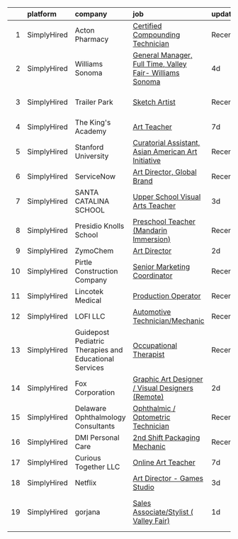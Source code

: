 

|    | platform    | company                                                | job                                                                                                                                                             | update_time   | location                      |
|---:|:------------|:-------------------------------------------------------|:----------------------------------------------------------------------------------------------------------------------------------------------------------------|:--------------|:------------------------------|
|  1 | SimplyHired | Acton Pharmacy                                         | [Certified Compounding Technician](https://www.simplyhired.com/job/j2M4Gi3rCs3MRSsSOeX2eIq8wASD2ELmjqTy8J3bKYMuWczYdlxWiQ?q=visual+art)                         | Recently      | Acton, MA                     |
|  2 | SimplyHired | Williams Sonoma                                        | [General Manager, Full Time, Valley Fair- Williams Sonoma](https://www.simplyhired.com/job/J91cPCwTVovqkxpbPsLkG1QVdNC-VbTb5VyliY1QPMM__3f4Ohr7Tg?q=visual+art) | 4d            | Santa Clara, CA +3 locations  |
|  3 | SimplyHired | Trailer Park                                           | [Sketch Artist](https://www.simplyhired.com/job/aDWanhlDYE_Mf4UdMADl6ctNyKEsnhQ009Ec0nEXkC_eSEu2BI0qKg?q=visual+art)                                            | Recently      | Los Angeles, CA               |
|  4 | SimplyHired | The King's Academy                                     | [Art Teacher](https://www.simplyhired.com/job/mQhDRhZ3pIpCfzWzptNPBsTg3lCRq1te-TRk-Xar1JzkXktqnnUWbA?q=visual+art)                                              | 7d            | Sunnyvale, CA                 |
|  5 | SimplyHired | Stanford University                                    | [Curatorial Assistant, Asian American Art Initiative](https://www.simplyhired.com/job/2KkJR_XyEKP-OlJ92TahAiola6zSpoIoA2Gb2DgyTetj76zDfWMReA?q=visual+art)      | Recently      | Stanford, CA                  |
|  6 | SimplyHired | ServiceNow                                             | [Art Director, Global Brand](https://www.simplyhired.com/job/sz0jYcTzg36rjvds-9kGL8UbXEoG6XFSqQtfxRIcJFH6VwY04HosPA?q=visual+art)                               | Recently      | Santa Clara, CA               |
|  7 | SimplyHired | SANTA CATALINA SCHOOL                                  | [Upper School Visual Arts Teacher](https://www.simplyhired.com/job/G1whKRwr4cSHhyAAOTwJcoCq-pA4SlWQfRZO40buxudYlYV-z4Frww?q=visual+art)                         | 3d            | Monterey, CA                  |
|  8 | SimplyHired | Presidio Knolls School                                 | [Preschool Teacher (Mandarin Immersion)](https://www.simplyhired.com/job/TjDR0_5unIGKiJo-VCj6ZfKTn2Zk-R2QpynsSU9VPawpL7Qd-MN3Cw?q=visual+art)                   | Recently      | San Francisco, CA             |
|  9 | SimplyHired | ZymoChem                                               | [Art Director](https://www.simplyhired.com/job/Id26jDs0D9kQFCLAM6hui9NwFhCdV6BrM-0MZ0PqH33OulZnKHiFVQ?q=visual+art)                                             | 2d            | Remote                        |
| 10 | SimplyHired | Pirtle Construction Company                            | [Senior Marketing Coordinator](https://www.simplyhired.com/job/TEUcflZaEukF8Mqv7UUPoUXyQaVpkWqzk2xSDhaWfU1hx6zIOrSXiQ?q=visual+art)                             | Recently      | Fort Lauderdale, FL           |
| 11 | SimplyHired | Lincotek Medical                                       | [Production Operator](https://www.simplyhired.com/job/9za2pjRV09m-5iv9gHfX0AxJrmkc9FjUSwHT46v3qWWG2XRXxTO-Mg?q=visual+art)                                      | Recently      | Molalla, OR                   |
| 12 | SimplyHired | LOFI LLC                                               | [Automotive Technician/Mechanic](https://www.simplyhired.com/job/6KPmJ0c4_B2H9NItdn2r2YutT9NbhND0cuHRI6c9HuIgBNpfeS8Jnw?q=visual+art)                           | Recently      | Corpus Christi, TX            |
| 13 | SimplyHired | Guidepost Pediatric Therapies and Educational Services | [Occupational Therapist](https://www.simplyhired.com/job/TkKKb1i8mU1SoRQakDvrt7Ca28e0MIDj81lJNGOwkoXm22wzwasPYg?q=visual+art)                                   | Recently      | Wasilla, AK                   |
| 14 | SimplyHired | Fox Corporation                                        | [Graphic Art Designer / Visual Designers (Remote)](https://www.simplyhired.com/job/LqaK7TSdzg_NkW1wzgtwv1zWiu72zLzPVSR40JghdXZQ8zV97_lwqg?q=visual+art)         | 2d            | Wooster, OH                   |
| 15 | SimplyHired | Delaware Ophthalmology Consultants                     | [Ophthalmic / Optometric Technician](https://www.simplyhired.com/job/GhvXAIb4_Lqm6ETJaOtcJYt-j5Qngfx5RJJ3MNGm6PYiTQzj3MspNg?q=visual+art)                       | Recently      | Delaware                      |
| 16 | SimplyHired | DMI Personal Care                                      | [2nd Shift Packaging Mechanic](https://www.simplyhired.com/job/Q58tGNSD6nikr7OmAkoYYm2A-0CjacQ2SLQYNtd0IqpEyWMFfZoGYQ?q=visual+art)                             | Recently      | Wharton, NJ                   |
| 17 | SimplyHired | Curious Together LLC                                   | [Online Art Teacher](https://www.simplyhired.com/job/mAtWaaaHLDrrejVPmy9v1Ca2jMkL9q4HyaJC5pMUmCvxpN48Vkem5g?q=visual+art)                                       | 7d            | Remote                        |
| 18 | SimplyHired | Netflix                                                | [Art Director - Games Studio](https://www.simplyhired.com/job/5eUCCbWU7rSYdv9_4KZ_18e9nOt5ySi9jLB4ih89nXGeF0yvoDr6uw?q=visual+art)                              | 3d            | Remote +1 location            |
| 19 | SimplyHired | gorjana                                                | [Sales Associate/Stylist ( Valley Fair)](https://www.simplyhired.com/job/kpRsH-IDvHSGsoAxuxeX4Cp0iCVSYT6lusFhQnY2H7D1bBxkX7zMtg?q=visual+art)                   | 1d            | Santa Clara, CA +30 locations |